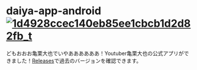 # daiya-app-android [![1d4928ccec140eb85ee1cbcb1d2d82fb_t](https://github.com/kamekuridaiya/daiya-app-android/assets/157256239/2c4f8c36-2d8c-4481-b99f-3d90d05d981b)](https://github.com/kamekuridaiya/daiya-app-android/releases/download/%E6%AD%A3%E5%BC%8F%E7%89%882/-.2-release.apk "今すぐダウンロード")
どもおおお亀栗大也でいやああああああ！Youtuber亀栗大也の公式アプリができました！[Releases](https://github.com/kamekuridaiya/daiya-app-android/releases)で過去のバージョンを確認できます。